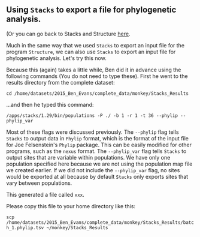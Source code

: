## Using `Stacks` to export a file for phylogenetic analysis.

(Or you can go back to Stacks and Structure [here](https://github.com/evansbenj/Reduced-Representation-Workshop/blob/master/8_Stacks_and_Structure.md).

Much in the same way that we used `Stacks` to export an input file for the program `Structure`, we can also use `Stacks` to export an input file for phylogenetic analysis.  Let's try this now.

Because this (again) takes a little while, Ben did it in advance using the following commands (You do not need to type these).  First he went to the results directory from the complete dataset:

`cd /home/datasets/2015_Ben_Evans/complete_data/monkey/Stacks_Results`

...and then he typed this command:

`/apps/stacks/1.29/bin/populations -P ./ -b 1 -r 1 -t 36 --phylip --phylip_var`

Most of these flags were discussed previously.  The `--phylip` flag tells `Stacks` to output data in `Phylip` format, which is the format of the input file for Joe Felsenstein's `Phylip` package.  This can be easily modified for other programs, such as the `nexus` format.  The `--phylip_var` flag tells `Stacks` to output sites that are variable within populations.  We have only one population specified here because we are not using the population map file we created earlier.  If we did not include the `--phylip_var` flag, no sites would be exported at all because by default `Stacks` only exports sites that vary between populations.

This generated a file called `xxx`.  

Please copy this file to your home directory like this:

`scp /home/datasets/2015_Ben_Evans/complete_data/monkey/Stacks_Results/batch_1.phylip.tsv ~/monkey/Stacks_Results`



